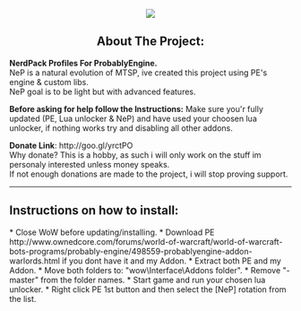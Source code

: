 <p align="center">
	<img src="https://dl.dropboxusercontent.com/u/101560647/splash.png"/><br/>
</p>


<h2 align="center">About The Project:</h2>
<p>
<b>NerdPack Profiles For ProbablyEngine.</b><br/>
NeP is a natural evolution of MTSP, ive created this project using PE's engine & custom libs. <br/>
NeP goal is to be light but with advanced features.

<p><b>Before asking for help follow the Instructions:</b> Make sure you'r fully updated (PE, Lua unlocker & NeP) and have used your choosen lua unlocker, if nothing works try and disabling all other addons. </p>

<p><b>Donate Link</b>: http://goo.gl/yrctPO <br/>
Why donate? This is a hobby, as such i will only work on the stuff im personaly interested unless money speaks. <br/>
If not enough donations are made to the project, i will stop proving support.
</p>

---------------------------------------------------------------
<h2>Instructions on how to install:</h2>
* Close WoW before updating/installing.
* Download PE http://www.ownedcore.com/forums/world-of-warcraft/world-of-warcraft-bots-programs/probably-engine/498559-probablyengine-addon-warlords.html if you dont have it and my Addon.
* Extract both PE and my Addon.
* Move both folders to: "wow\Interface\Addons folder".
* Remove "-master" from the folder names.
* Start game and run your chosen lua unlocker.
* Right click PE 1st button and then select the [NeP] rotation from the list.
